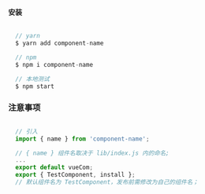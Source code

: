 #### 安装

```javascript {.line-numbers}

  // yarn 
  $ yarn add component-name

  // npm 
  $ npm i component-name

  // 本地测试
  $ npm start

```

### 注意事项

```javascript

  // 引入
  import { name } from 'component-name';

  // { name } 组件名取决于 lib/index.js 内的命名;
  ...
  export default vueCom;
  export { TestComponent, install };
  // 默认组件名为 TestComponent，发布前需修改为自己的组件名；

```